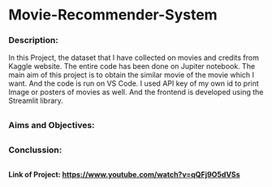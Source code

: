 #  Movie-Recommender-System
### Description:
In this Project, the dataset that I have collected on movies and credits from Kaggle website. The entire code has been done on Jupiter notebook. The main aim of this project is to obtain the similar movie of the movie which I want.  And the code is run on VS Code. I used API key of my own id to print Image or posters of movies as well. And the frontend is developed using the Streamlit library.
##
### Aims and Objectives:

##
### Conclussion:


##
#### Link of Project: https://www.youtube.com/watch?v=qQFj9O5dVSs
